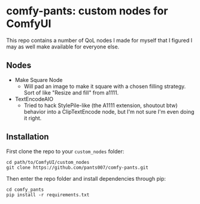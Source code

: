 # comfy-pants: custom nodes for ComfyUI
This repo contains a number of QoL nodes I made for myself that I figured I may as well make available for everyone else.
## Nodes
- Make Square Node
  - Will pad an image to make it square with a chosen filling strategy. Sort of like "Resize and fill" from a1111.
- TextEncodeAIO
  - Tried to hack StylePile-like (the A1111 extension, shoutout btw) behavior into a ClipTextEncode node, but I'm not sure I'm even doing it right.
## Installation
First clone the repo to your `custom_nodes` folder:

    cd path/to/ComfyUI/custom_nodes
    git clone https://github.com/pants007/comfy-pants.git

Then enter the repo folder and install dependencies through pip:

    cd comfy_pants
    pip install -r requirements.txt
